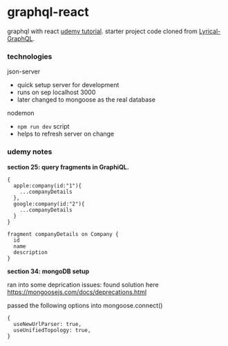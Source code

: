 # graphql-react

graphql with react [udemy tutorial](https://www.udemy.com/course/graphql-with-react-course/).
starter project code cloned from [Lyrical-GraphQL](https://github.com/stephengrider/lyrical-graphql).

### technologies

json-server

- quick setup server for development
- runs on sep localhost 3000
- later changed to mongoose as the real database

nodemon

- `npm run dev` script
- helps to refresh server on change

### udemy notes

**section 25: query fragments in GraphiQL.**

```
{
  apple:company(id:"1"){
    ...companyDetails
  },
  google:company(id:"2"){
    ...companyDetails
  }
}

fragment companyDetails on Company {
  id
  name
  description
}
```

**section 34: mongoDB setup**

ran into some deprication issues:
found solution here https://mongoosejs.com/docs/deprecations.html

passed the following options into mongoose.connect()

```
{
  useNewUrlParser: true,
  useUnifiedTopology: true,
}
```
